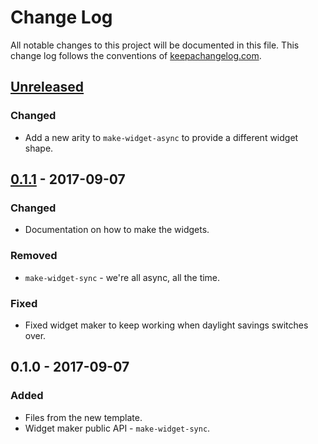 # Change Log
All notable changes to this project will be documented in this file. This change log follows the conventions of [keepachangelog.com](http://keepachangelog.com/).

## [Unreleased]
### Changed
- Add a new arity to `make-widget-async` to provide a different widget shape.

## [0.1.1] - 2017-09-07
### Changed
- Documentation on how to make the widgets.

### Removed
- `make-widget-sync` - we're all async, all the time.

### Fixed
- Fixed widget maker to keep working when daylight savings switches over.

## 0.1.0 - 2017-09-07
### Added
- Files from the new template.
- Widget maker public API - `make-widget-sync`.

[Unreleased]: https://github.com/your-name/mesh/compare/0.1.1...HEAD
[0.1.1]: https://github.com/your-name/mesh/compare/0.1.0...0.1.1
